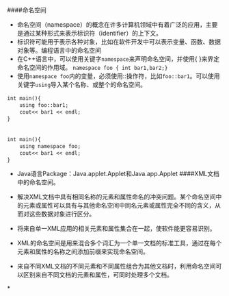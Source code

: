 ####命名空间 
* 命名空间（namespace）的概念在许多计算机领域中有着广泛的应用，主要是通过某种形式来表示标识符（identifier）的上下文。
* 标识符可能用于表示各种对象，比如在软件开发中可以表示变量、函数、数据对象等。编程语言中的命名空间 
* 在C++语言中，可以使用关键字`namespace`来声明命名空间，并使用{ }来界定命名空间的作用域。
`namespace foo {
int
 bar1,bar2;} `
* 使用`namespace foo`内的变量，必须使用::操作符，比如`foo::bar1`。可以使用关键字`using`导入某个名称、或整个的命名空间。

```
int main(){ 
    using foo::bar1;
    cout<< bar1 << endl;
}


int main(){
    using namespace foo;
    cout<< bar1 << endl;
}
```
* Java语言Package：Java.applet.Applet和Java.app.Applet 
####XML文档中的命名空间。
* 解决XML文档中具有相同名称的元素和属性命名的冲突问题。某个命名空间中的元素或属性可以具有与其他命名空间中同名元素或属性完全不同的含义，从而对这些数据对象进行区分。
* 将来自单一XML应用的相关元素和属性集合在一起，使软件能更容易识别。

* XML的命名空间是用来混合多个词汇为一个单一文档的标准工具，通过在每个元素和属性的名称之间添加前缀来实现命名空间。
* 来自不同XML文档的不同元素和不同属性组合为其他文档时，利用命名空间可以区别来自不同文档的元素和属性，可同时处理多个文档。

*<title>元素

```
<person>
    ...
    <resume>
        ...
        <title>
        ...
    </resume>
    ...
</person>
```

```
<person>
    ...
    <name>
        ...
        <title>
        ...
    </name>
    ...
</person>
```

```
<?xml verson="1.0"?>
<person>
    <name>
        <tilte>Sir</title>
        <first>John</first>
        <middle>Fitzgerald Johansen</middle>
        <last>Doe</last>
    </name>
    <position>Vice President of Marketing</position>
    <resume>
        <html>
            <head>
                <title>Resume of John Doe</title>
            </head>
            <body>
                <h1>John<h1>
                <p>John's a great guy,you know?</p>
            </body>
        </html>
    </resume>
</person>
```
* <resume>元素中的内容都是XHTML格式
* XML解析器无法区别两个<title>

```
<table>
    <tr>
    <td>Apples</td>
    <td>Bananas</td>
    </tr>
</table>

<table>
    <name>African Coffee Table</name>
    <width>80</width>
    <length>120</length>
</table>
```
×　前缀
　＋　为文档中每一个元素取一个完全不同的名字
　 - XML文档中的每一个元素使用一个前缀:pers
   - 每一个XHTML元素使用另一个前缀:xhtml
   - <pers:title>和<xhtml:title>，立即找出XHTML元素，与文档结构无关。
![](/assets/3.1_2.bmp)



*　前缀

```
<h:table> 
    <h:tr>
    <h:td>Apples</h:td>
    <h:td>Bananas</h:td>
    </h:tr>
</h:table>

<f:table>
    <f:name>African Coffee Table</f:name>      
    <f:width>80</f:width>
    <f:length>120</f:length>
</f:table>
```

* 命名空间与词汇表有关，与文档类型无关。
* 命名空间仅表示哪些名字在哪个命名空间里，并不表示其含义，也不表示其组合形式。
* 一个命名空间纯粹是一个抽象的实体，是一组在概念上彼此共存的名字。
* 前缀的管理
 + 命名空间前缀本身也必须是唯一的。
 + 每个前缀映射到一个统一资源标识符（Uniform Resource Identifier, URI），并可为元素提供默认URI，与相同URI关联的元素和属性属于同一命名空间，URI必须用作前缀。
 +　URI是一个用来表示资源的字符串，有两种版本：HTTP/URL（Uniform Resource Locator，同一资源定位符）和URN（Universal Resource Name，统一资源名称）。

 + `http://www.lzu.edu.cn/another-namespace` 
 + 对于命名空间，URL只是表示命名空间的一个符号，XML解析器不会从该URL读取任何资源
 + 命名空间看上去像一个URL，但一个命名空间的名字只是作为一个名字来使用，并不表示一个资源定位地址
 + Not well-formed--XML的非法字符

```
<?xml version=”1.0”?> 
<{http://www.lzu.edu.cn/pers}person>     
    <{http://www.lzu.edu.cn/pers}name> 
    <{http://www.lzu.edu.cn/pers}title>
    Sir 
    </{http://www.lzu.edu.cn/pers}title>
<!--etc...-->
```
 + 在XML中创建三部分组成的名称
* 元素名称
* 该名称的URI，作为元素的命名空间
* 一个任意前缀表示一个URI，表示该元素所在的命名空间



